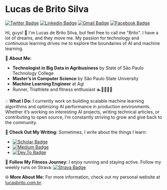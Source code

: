 # Lucas de Brito Silva

[![Twitter Badge](https://img.shields.io/badge/Twitter-@Lucs1590-red?style=flat-square&labelColor=gray&logo=X&logoColor=black&link=https://twitter.com/Lucs1590)](https://twitter.com/Lucs1590)
[![Linkedin Badge](https://img.shields.io/badge/Linkdin-Lucas%20Brito-red?style=flat-square&labelColor=gray&logo=Linkedin&logoColor=black&link=https://www.linkedin.com/in/lucas-brito100/)](https://www.linkedin.com/in/lucas-brito100/)
[![Gmail Badge](https://img.shields.io/badge/Mail-lucasbsilva29@gmail.com-red?style=flat-square&logo=Gmail&logoColor=black&link=mailto:lucasbsilva29@gmail.com)](mailto:lucasbsilva29@gmail.com)
[![Facebook Badge](https://img.shields.io/badge/Facebook-lucas.brito.100-red?style=flat-square&labelColor=gray&logo=facebook&logoColor=black&link=https://www.facebook.com/lucas.brito.100)](https://www.facebook.com/lucas.brito.100/)

Hi, guys! 👋 I'm Lucas de Brito Silva, but feel free to call me "Brito". I have a lot of dreams, and they move me. My passion for technology and continuous learning drives me to explore the boundaries of AI and machine learning.

🌱 **About Me:**
- **Technologist in Big Data in Agribusiness** by State of São Paulo Technology College
- **Master’s in Computer Science** by São Paulo State University
- **Machine Learning Engineer** at Agi
- Runner, Triathlete and fitness enthusiast 🏊🚴‍♂️🏃‍♂️

💡 **What I Do:**
I currently work on building scalable machine learning algorithms and optimizing AI performance in production environments. Whether it’s working on interesting AI projects, writing technical articles, or contributing to open source, I’m constantly striving to grow and give back to the community.

📝 **Check Out My Writing:**
Sometimes, I write about the things I learn:
 - [![Scholar Badge](https://img.shields.io/badge/Lucas%20de%20Brito%20Silva-red?style=flat-square&labelColor=gray&logo=googlescholar&logoColor=black&link=https://scholar.google.com/citations?user=lwCbcswAAAAJ&hl=pt-BR)](https://scholar.google.com/citations?user=lwCbcswAAAAJ&hl=pt-BR)
 - [![Medium Badge](https://img.shields.io/badge/Medium-@lucasbsilva29-red?style=flat-square&labelColor=gray&logo=medium&logoColor=black&link=https://medium.com/@lucasbsilva29)](https://medium.com/@lucasbsilva29)
 - [![Dev.To Badge](https://img.shields.io/badge/Dev.to-@lucs1590-red?style=flat-square&labelColor=gray&logo=dev.to&logoColor=black&link=https://dev.to/lucs1590)](https://dev.to/lucs1590)

🚴 **Follow My Fitness Journey:**
I enjoy running and staying active. Follow my weekly runs on Strava:
[![Strava Badge](https://img.shields.io/badge/Strava-Lucas%20Brito-red?style=flat-square&labelColor=gray&logo=strava&logoColor=black&link=http://strava.com/athletes/47005114)](http://strava.com/athletes/47005114)

🌐 **More About Me:**
For more information, check out my personal website at [lucasbrito.com.br](https://www.lucasbrito.com.br).
